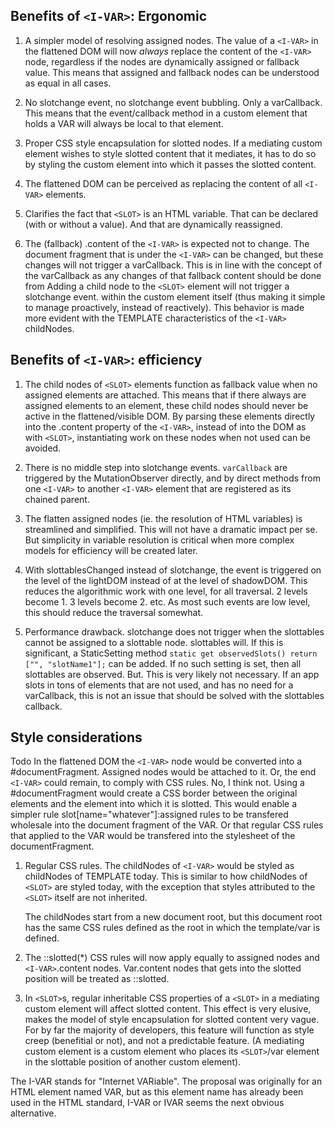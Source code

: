 ## Benefits of `<I-VAR>`: Ergonomic

1. A simpler model of resolving assigned nodes.
   The value of a `<I-VAR>` in the flattened DOM will now *always* replace the content of the `<I-VAR>` node,
   regardless if the nodes are dynamically assigned or fallback value.
   This means that assigned and fallback nodes can be understood as equal in all cases.

2. No slotchange event, no slotchange event bubbling. 
   Only a varCallback.
   This means that the event/callback method in a custom element that holds a VAR will 
   always be local to that element.
   
3. Proper CSS style encapsulation for slotted nodes.
   If a mediating custom element wishes to style slotted content that it mediates,
   it has to do so by styling the custom element into which it passes the slotted content.
   
4. The flattened DOM can be perceived as replacing the content of all `<I-VAR>` elements.

5. Clarifies the fact that `<SLOT>` is an HTML variable. 
   That can be declared (with or without a value).
   And that are dynamically reassigned.
   
6. The (fallback) .content of the `<I-VAR>` is expected not to change.
   The document fragment that is under the `<I-VAR>` can be changed, but these changes will not
   trigger a varCallback.
   This is in line with the concept of the varCallback as any changes of that fallback content should be done from 
   Adding a child node to the `<SLOT>` element will not trigger a slotchange event.
   within the custom element itself (thus making it simple to manage proactively, instead of reactively).
   This behavior is made more evident with the TEMPLATE characteristics of the `<I-VAR>` childNodes.

## Benefits of `<I-VAR>`: efficiency

1. The child nodes of `<SLOT>` elements function as fallback value when no assigned elements are attached.
   This means that if there always are assigned elements to an element, 
   these child nodes should never be active in the flattened/visible DOM.
   By parsing these elements directly into the .content property of the `<I-VAR>`, instead of into the DOM as with `<SLOT>`,
   instantiating work on these nodes when not used can be avoided.

2. There is no middle step into slotchange events. 
   `varCallback` are triggered by the MutationObserver directly, 
   and by direct methods from one `<I-VAR>` to another `<I-VAR>` element that are registered as its chained parent.
   
3. The flatten assigned nodes (ie. the resolution of HTML variables) is streamlined and simplified.
   This will not have a dramatic impact per se.
   But simplicity in variable resolution is critical when more complex models for efficiency 
   will be created later.

4. With slottablesChanged instead of slotchange, the event is triggered on the level of the lightDOM instead
   of at the level of shadowDOM. This reduces the algorithmic work with one level, for all traversal.
   2 levels become 1. 3 levels become 2. etc. As most such events are low level, this should reduce the traversal somewhat.

5. Performance drawback. slotchange does not trigger when the slottables cannot be assigned to a slottable node.
   slottables will. If this is significant, a StaticSetting method `static get observedSlots() return ["", "slotName1"];`
   can be added. If no such setting is set, then all slottables are observed.
   But. This is very likely not necessary. If an app slots in tons of elements that are not used,
   and has no need for a varCallback, this is not an issue that should be solved with the slottables callback.

## Style considerations


Todo In the flattened DOM the `<I-VAR>` node would be converted into a #documentFragment.
     Assigned nodes would be attached to it. Or, the end `<I-VAR>` could remain, to comply with CSS rules.
     No, I think not. Using a #documentFragment would create a CSS border between the original elements and the
     element into which it is slotted. This would enable a simpler rule slot[name="whatever"]:assigned
     rules to be transfered wholesale into the document fragment of the VAR.
     Or that regular CSS rules that applied to the VAR would be transfered into the stylesheet of the documentFragment.

1. Regular CSS rules.
   The childNodes of `<I-VAR>` would be styled as childNodes of TEMPLATE today.
   This is similar to how childNodes of `<SLOT>` are styled today, 
   with the exception that styles attributed to the `<SLOT>` itself are not inherited.
   
   The childNodes start from a new document root, but this document root has the same CSS rules defined 
   as the root in which the template/var is defined.

2. The ::slotted(*) CSS rules will now apply equally to assigned nodes and `<I-VAR>`.content nodes.
   Var.content nodes that gets into the slotted position will be treated as ::slotted.

3. In `<SLOT>`s, regular inheritable CSS properties of a `<SLOT>` in a mediating custom element will 
   affect slotted content.
   This effect is very elusive, makes the model of style encapsulation for slotted content very vague.
   For by far the majority of developers, this feature will function as style creep (benefitial or not),
   and not a predictable feature. 
   (A mediating custom element is a custom element who places its `<SLOT>`/var
   element in the slottable position of another custom element).
   
The I-VAR stands for "Internet VARiable". The proposal was originally for an HTML element named VAR,
but as this element name has already been used in the HTML standard, I-VAR or IVAR seems the next 
obvious alternative. 
